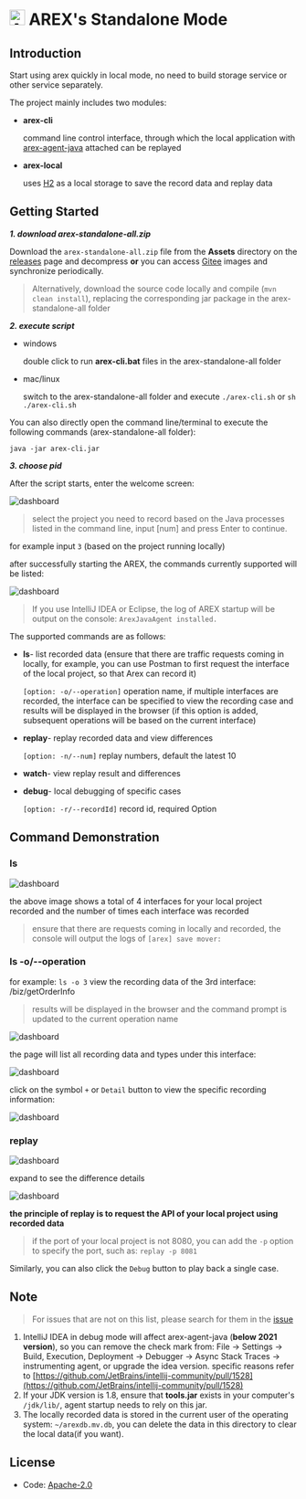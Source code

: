 # <img src="https://avatars.githubusercontent.com/u/103105168?s=200&v=4" alt="Arex Icon" width="27" height=""> AREX's Standalone Mode

## Introduction

Start using arex quickly in local mode, no need to build storage service or other service separately. 

The project mainly includes two modules:

- **arex-cli**

  command line control interface, through which the local application with 
  [arex-agent-java](https://github.com/arextest/arex-agent-java) attached can be replayed

- **arex-local**

  uses [H2](https://www.h2database.com) as a local storage to save the record data and replay data


## Getting Started

***1. download arex-standalone-all.zip***

Download the `arex-standalone-all.zip` file from the **Assets** directory on the 
[releases](https://github.com/arextest/arex-standalone/releases) page and decompress 
**or** you can access [Gitee](https://gitee.com/arextest/arex-standalone/releases) images 
and synchronize periodically.
> Alternatively, download the source code locally and compile (`mvn clean install`), 
> replacing the corresponding jar package in the arex-standalone-all folder

***2. execute script***

- windows

  double click to run **arex-cli.bat** files in the arex-standalone-all folder

- mac/linux

  switch to the arex-standalone-all folder and execute `./arex-cli.sh` or `sh ./arex-cli.sh`

You can also directly open the command line/terminal to execute the following commands (arex-standalone-all folder):

```other
java -jar arex-cli.jar
```

***3. choose pid***

After the script starts, enter the welcome screen:

![dashboard](arex-cli/src/main/resources/static/img/welcome.png)

> select the project you need to record based on the Java processes listed in the command line, 
> input [num] and press Enter to continue.

for example input `3` (based on the project running locally)

after successfully starting the AREX, the commands currently supported will be listed:

![dashboard](arex-cli/src/main/resources/static/img/home.png)

> If you use IntelliJ IDEA or Eclipse, the log of AREX startup will be output on the console:
`ArexJavaAgent installed.`

The supported commands are as follows:

- **ls**- list recorded data (ensure that there are traffic requests coming in locally, for example, 
you can use Postman to first request the interface of the local project, so that Arex can record it)

  `[option: -o/--operation]` operation name, if multiple interfaces are recorded, 
   the interface can be specified to view the recording case and results will be displayed in the browser
   (if this option is added, subsequent operations will be based on the current interface)

- **replay**- replay recorded data and view differences

  `[option: -n/--num]` replay numbers, default the latest 10

- **watch**- view replay result and differences

- **debug**- local debugging of specific cases

  `[option: -r/--recordId]` record id, required Option

## Command Demonstration

### ls

![dashboard](arex-cli/src/main/resources/static/img/list.png)

the above image shows a total of 4 interfaces for your local project recorded 
and the number of times each interface was recorded

> ensure that there are requests coming in locally and recorded,
the console will output the logs of `[arex] save mover:`

### ls -o/--operation

for example: `ls -o 3` view the recording data of the 3rd interface: /biz/getOrderInfo

>results will be displayed in the browser and the command prompt is updated to the current operation name

![dashboard](arex-cli/src/main/resources/static/img/list-o.png)

the page will list all recording data and types under this interface:

![dashboard](arex-cli/src/main/resources/static/img/ls-browser-list.png)

click on the symbol `+` or `Detail` button to view the specific recording information:

![dashboard](arex-cli/src/main/resources/static/img/ls-browser-detail.png)

### replay

![dashboard](arex-cli/src/main/resources/static/img/replay.png)

expand to see the difference details

![dashboard](arex-cli/src/main/resources/static/img/replay-browser.png)

**the principle of replay is to request the API of your local project using recorded data**

> if the port of your local project is not 8080, you can add the `-p` option to specify the port, 
such as: `replay -p 8081`

Similarly, you can also click the `Debug` button to play back a single case.

## Note

> For issues that are not on this list, please search for them in the 
> [issue](https://github.com/arextest/arex-standalone/issues)

1. IntelliJ IDEA in debug mode will affect arex-agent-java (**below 2021 version**), 
   so you can remove the check mark from:
   File -> Settings -> Build, Execution, Deployment -> Debugger -> Async Stack Traces -> instrumenting agent, 
   or upgrade the idea version. specific reasons refer to
   [https://github.com/JetBrains/intellij-community/pull/1528](https://github.com/JetBrains/intellij-community/pull/1528)
2. If your JDK version is 1.8, ensure that **tools.jar** exists in your computer's `/jdk/lib/`, 
   agent startup needs to rely on this jar.
3. The locally recorded data is stored in the current user of the operating system: 
   `~/arexdb.mv.db`, you can delete the data in this directory to clear the local data(if you want).

## License
- Code: [Apache-2.0](https://github.com/arextest/arex-agent-java/blob/main/LICENSE)
